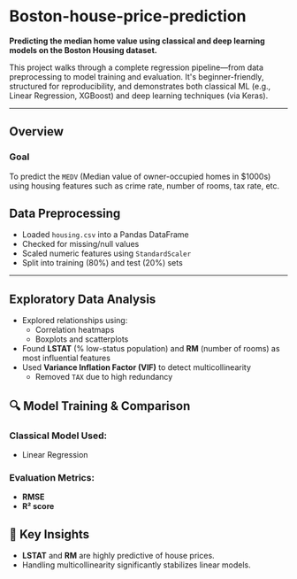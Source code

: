 # Boston-house-price-prediction

**Predicting the median home value using classical and deep learning models on the Boston Housing dataset.**

This project walks through a complete regression pipeline—from data preprocessing to model training and evaluation. It's beginner-friendly, structured for reproducibility, and demonstrates both classical ML (e.g., Linear Regression, XGBoost) and deep learning techniques (via Keras).

---


## Overview

### Goal

To predict the `MEDV` (Median value of owner-occupied homes in $1000s) using housing features such as crime rate, number of rooms, tax rate, etc.

## Data Preprocessing

- Loaded `housing.csv` into a Pandas DataFrame
- Checked for missing/null values
- Scaled numeric features using `StandardScaler`
- Split into training (80%) and test (20%) sets

---

## Exploratory Data Analysis

- Explored relationships using:
  - Correlation heatmaps
  - Boxplots and scatterplots
- Found **LSTAT** (% low-status population) and **RM** (number of rooms) as most influential features
- Used **Variance Inflation Factor (VIF)** to detect multicollinearity
  - Removed `TAX` due to high redundancy

## 🔍 Model Training & Comparison

### Classical Model Used:

- Linear Regression

### Evaluation Metrics:

- **RMSE**
- **R² score**


## 🧠 Key Insights

- **LSTAT** and **RM** are highly predictive of house prices.
- Handling multicollinearity significantly stabilizes linear models.



